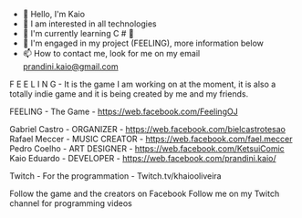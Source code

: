 - 👋 Hello, I'm Kaio
- 👀 I am interested in all technologies
- 🌱 I'm currently learning C # 👀
- 💞️ I'm engaged in my project (FEELING), more information below
- 📫 How to contact me, look for me on my email prandini.kaio@gmail.com

F E E L I N G - It is the game I am working on at the moment, it is also a totally indie game and it is being created by me and my friends. 

FEELING - The Game - https://web.facebook.com/FeelingOJ

Gabriel Castro - ORGANIZER - https://web.facebook.com/bielcastrotesao
Rafael Meccer - MUSIC CREATOR - https://web.facebook.com/fael.meccer
Pedro Coelho - ART DESIGNER - https://web.facebook.com/KetsuiComic
Kaio Eduardo - DEVELOPER - https://web.facebook.com/prandini.kaio/

Twitch - For the programmation - Twitch.tv/khaiooliveira

Follow the game and the creators on Facebook
Follow me on my Twitch channel for programming videos
